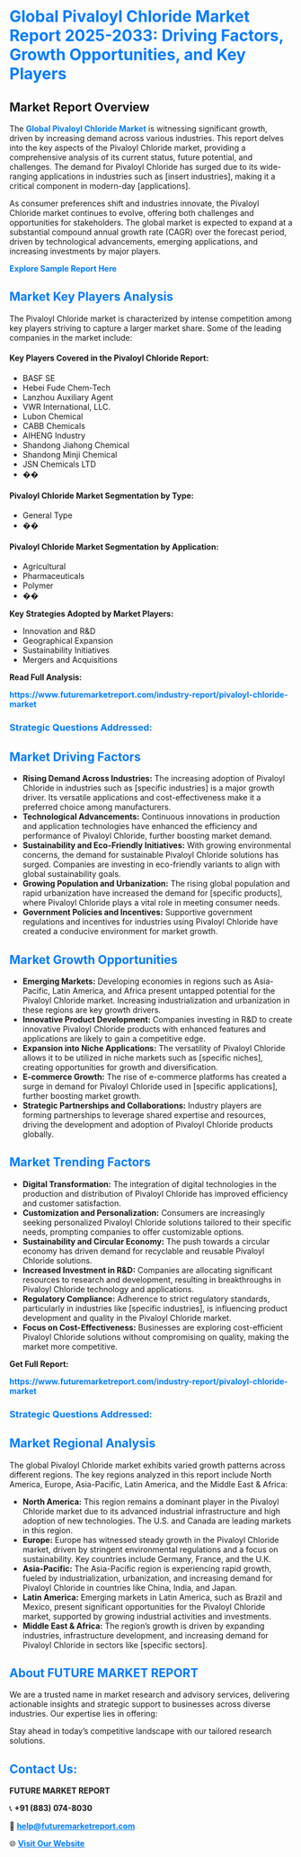 <h1 style="color: #007BFF;">Global Pivaloyl Chloride Market Report 2025-2033: Driving Factors, Growth Opportunities, and Key Players</h1>

<section id="overview">
<h2>Market Report Overview</h2>
<p>The <a href="https://www.futuremarketreport.com/industry-report/pivaloyl-chloride-market" style="color: #007BFF; text-decoration: none;"><strong>Global Pivaloyl Chloride Market</strong></a> is witnessing significant growth, driven by increasing demand across various industries. This report delves into the key aspects of the Pivaloyl Chloride market, providing a comprehensive analysis of its current status, future potential, and challenges. The demand for Pivaloyl Chloride has surged due to its wide-ranging applications in industries such as [insert industries], making it a critical component in modern-day [applications].</p>
<p>As consumer preferences shift and industries innovate, the Pivaloyl Chloride market continues to evolve, offering both challenges and opportunities for stakeholders. The global market is expected to expand at a substantial compound annual growth rate (CAGR) over the forecast period, driven by technological advancements, emerging applications, and increasing investments by major players.</p>
</section>

<section id="overview">
<p><a href="https://www.futuremarketreport.com/request-sample/reportId=117963" style="color: #007BFF; text-decoration: none;"><strong>Explore Sample Report Here</strong></a></p>
</section>

<section id="key-players">
<h2 style="color: #007BFF;">Market Key Players Analysis</h2>
<p>The Pivaloyl Chloride market is characterized by intense competition among key players striving to capture a larger market share. Some of the leading companies in the market include:</p>
<h4>Key Players Covered in the Pivaloyl Chloride Report:</h4>
<ul><li>BASF SE</li><li>Hebei Fude Chem-Tech</li><li>Lanzhou Auxiliary Agent</li><li>VWR International, LLC.</li><li>Lubon Chemical</li><li>CABB Chemicals</li><li>AIHENG Industry</li><li>Shandong Jiahong Chemical</li><li>Shandong Minji Chemical</li><li>JSN Chemicals LTD</li><li>��</li></ul>
<h4>Pivaloyl Chloride Market Segmentation by Type:</h4>
<ul><li>General Type</li><li>��</li></ul>

<h4>Pivaloyl Chloride Market Segmentation by Application:</h4>
<ul><li>Agricultural</li><li>Pharmaceuticals</li><li>Polymer</li><li>��</li></ul>
<p><strong>Key Strategies Adopted by Market Players:</strong></p>
<ul>
<li>Innovation and R&D</li>
<li>Geographical Expansion</li>
<li>Sustainability Initiatives</li>
<li>Mergers and Acquisitions</li>
</ul>
</section>

<section>
<p><strong>Read Full Analysis: </strong></p><a href="https://www.futuremarketreport.com/industry-report/pivaloyl-chloride-market" style="color: #007BFF; text-decoration: none;"><strong>https://www.futuremarketreport.com/industry-report/pivaloyl-chloride-market</strong></a>
<h3 style="color: #007BFF;">Strategic Questions Addressed:</h3>
</section>

<section id="driving-factors">
<h2 style="color: #007BFF;">Market Driving Factors</h2>
<ul>
<li><strong>Rising Demand Across Industries:</strong> The increasing adoption of Pivaloyl Chloride in industries such as [specific industries] is a major growth driver. Its versatile applications and cost-effectiveness make it a preferred choice among manufacturers.</li>
<li><strong>Technological Advancements:</strong> Continuous innovations in production and application technologies have enhanced the efficiency and performance of Pivaloyl Chloride, further boosting market demand.</li>
<li><strong>Sustainability and Eco-Friendly Initiatives:</strong> With growing environmental concerns, the demand for sustainable Pivaloyl Chloride solutions has surged. Companies are investing in eco-friendly variants to align with global sustainability goals.</li>
<li><strong>Growing Population and Urbanization:</strong> The rising global population and rapid urbanization have increased the demand for [specific products], where Pivaloyl Chloride plays a vital role in meeting consumer needs.</li>
<li><strong>Government Policies and Incentives:</strong> Supportive government regulations and incentives for industries using Pivaloyl Chloride have created a conducive environment for market growth.</li>
</ul>
</section>

<section id="growth-opportunities">
<h2 style="color: #007BFF;">Market Growth Opportunities</h2>
<ul>
<li><strong>Emerging Markets:</strong> Developing economies in regions such as Asia-Pacific, Latin America, and Africa present untapped potential for the Pivaloyl Chloride market. Increasing industrialization and urbanization in these regions are key growth drivers.</li>
<li><strong>Innovative Product Development:</strong> Companies investing in R&D to create innovative Pivaloyl Chloride products with enhanced features and applications are likely to gain a competitive edge.</li>
<li><strong>Expansion into Niche Applications:</strong> The versatility of Pivaloyl Chloride allows it to be utilized in niche markets such as [specific niches], creating opportunities for growth and diversification.</li>
<li><strong>E-commerce Growth:</strong> The rise of e-commerce platforms has created a surge in demand for Pivaloyl Chloride used in [specific applications], further boosting market growth.</li>
<li><strong>Strategic Partnerships and Collaborations:</strong> Industry players are forming partnerships to leverage shared expertise and resources, driving the development and adoption of Pivaloyl Chloride products globally.</li>
</ul>
</section>

<section id="trending-factors">
<h2 style="color: #007BFF;">Market Trending Factors</h2>
<ul>
<li><strong>Digital Transformation:</strong> The integration of digital technologies in the production and distribution of Pivaloyl Chloride has improved efficiency and customer satisfaction.</li>
<li><strong>Customization and Personalization:</strong> Consumers are increasingly seeking personalized Pivaloyl Chloride solutions tailored to their specific needs, prompting companies to offer customizable options.</li>
<li><strong>Sustainability and Circular Economy:</strong> The push towards a circular economy has driven demand for recyclable and reusable Pivaloyl Chloride solutions.</li>
<li><strong>Increased Investment in R&D:</strong> Companies are allocating significant resources to research and development, resulting in breakthroughs in Pivaloyl Chloride technology and applications.</li>
<li><strong>Regulatory Compliance:</strong> Adherence to strict regulatory standards, particularly in industries like [specific industries], is influencing product development and quality in the Pivaloyl Chloride market.</li>
<li><strong>Focus on Cost-Effectiveness:</strong> Businesses are exploring cost-efficient Pivaloyl Chloride solutions without compromising on quality, making the market more competitive.</li>
</ul>
</section>

<section>
<p><strong>Get Full Report: </strong></p><a href="https://www.futuremarketreport.com/industry-report/pivaloyl-chloride-market" style="color: #007BFF; text-decoration: none;"><strong>https://www.futuremarketreport.com/industry-report/pivaloyl-chloride-market</strong></a>
<h3 style="color: #007BFF;">Strategic Questions Addressed:</h3>
</section>


<section id="regional-analysis">
<h2 style="color: #007BFF;">Market Regional Analysis</h2>
<p>The global Pivaloyl Chloride market exhibits varied growth patterns across different regions. The key regions analyzed in this report include North America, Europe, Asia-Pacific, Latin America, and the Middle East & Africa:</p>
<ul>
<li><strong>North America:</strong> This region remains a dominant player in the Pivaloyl Chloride market due to its advanced industrial infrastructure and high adoption of new technologies. The U.S. and Canada are leading markets in this region.</li>
<li><strong>Europe:</strong> Europe has witnessed steady growth in the Pivaloyl Chloride market, driven by stringent environmental regulations and a focus on sustainability. Key countries include Germany, France, and the U.K.</li>
<li><strong>Asia-Pacific:</strong> The Asia-Pacific region is experiencing rapid growth, fueled by industrialization, urbanization, and increasing demand for Pivaloyl Chloride in countries like China, India, and Japan.</li>
<li><strong>Latin America:</strong> Emerging markets in Latin America, such as Brazil and Mexico, present significant opportunities for the Pivaloyl Chloride market, supported by growing industrial activities and investments.</li>
<li><strong>Middle East & Africa:</strong> The region’s growth is driven by expanding industries, infrastructure development, and increasing demand for Pivaloyl Chloride in sectors like [specific sectors].</li>
</ul>
</section>

<footer>
<h2 style="color: #007BFF;">About FUTURE MARKET REPORT</h2>
<p>We are a trusted name in market research and advisory services, delivering actionable insights and strategic support to businesses across diverse industries. Our expertise lies in offering:</p>

<p>Stay ahead in today’s competitive landscape with our tailored research solutions.</p>

<h2 style="color: #007BFF;">Contact Us:</h2>
<p><strong>FUTURE MARKET REPORT</strong></p>
<p>📞 <strong>+91 (883) 074-8030</strong></p>
<p>📧 <strong><a href="mailto:help@futuremarketreport.com" style="color: #007BFF;">help@futuremarketreport.com</a></strong></p>
<p>🌐 <strong><a href="https://www.futuremarketreport.com/" style="color: #007BFF;">Visit Our Website</a></strong></p>
</footer>
